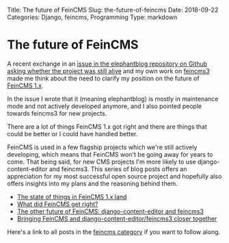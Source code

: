 Title: The future of FeinCMS
Slug: the-future-of-feincms
Date: 2018-09-22
Categories: Django, feincms, Programming
Type: markdown

# The future of FeinCMS

A recent exchange in an [issue in the elephantblog repository on Github asking whether the project was still alive](https://github.com/feincms/feincms-elephantblog/issues/68) and my own work on [feincms3](https://feincms3.readthedocs.io) made me think about the need to clarify my position on the future of [FeinCMS 1.x](https://github.com/feincms/feincms).

In the issue I wrote that it (meaning elephantblog) is mostly in maintenance mode and not actively developed anymore, and I also pointed people towards feincms3 for new projects.

There are a lot of things FeinCMS 1.x got right and there are things that could be better or I could have handled better.

FeinCMS is used in a few flagship projects which we're still actively developing, which means that FeinCMS won't be going away for years to come. That being said, for new CMS projects I'm more likely to use django-content-editor and feincms3. This series of blog posts offers an appreciation for my most successful open source project and hopefully also offers insights into my plans and the reasoning behind them.

- [The state of things in FeinCMS 1.x land](https://406.ch/writing/the-state-of-things-in-feincms-1x-land/)
- [What did FeinCMS get right?](https://406.ch/writing/what-did-feincms-get-right/)
- [The other future of FeinCMS: django-content-editor and feincms3](https://406.ch/writing/the-other-future-of-feincms-django-content-editor-and-feincms3/)
- [Bringing FeinCMS and django-content-editor/feincms3 closer together](https://406.ch/writing/bringing-feincms-and-django-content-editorfeincms3-closer-together/)

Here's a link to all posts in the [feincms category](https://406.ch/writing/category-feincms/?o=chronological) if you want to follow along.
